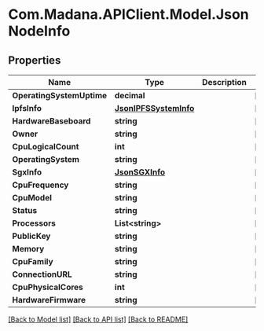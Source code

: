 
# Com.Madana.APIClient.Model.JsonNodeInfo

## Properties

Name | Type | Description | Notes
------------ | ------------- | ------------- | -------------
**OperatingSystemUptime** | **decimal** |  | [optional] 
**IpfsInfo** | [**JsonIPFSSystemInfo**](JsonIPFSSystemInfo.md) |  | [optional] 
**HardwareBaseboard** | **string** |  | [optional] 
**Owner** | **string** |  | [optional] 
**CpuLogicalCount** | **int** |  | [optional] 
**OperatingSystem** | **string** |  | [optional] 
**SgxInfo** | [**JsonSGXInfo**](JsonSGXInfo.md) |  | [optional] 
**CpuFrequency** | **string** |  | [optional] 
**CpuModel** | **string** |  | [optional] 
**Status** | **string** |  | [optional] 
**Processors** | **List&lt;string&gt;** |  | [optional] 
**PublicKey** | **string** |  | [optional] 
**Memory** | **string** |  | [optional] 
**CpuFamily** | **string** |  | [optional] 
**ConnectionURL** | **string** |  | [optional] 
**CpuPhysicalCores** | **int** |  | [optional] 
**HardwareFirmware** | **string** |  | [optional] 

[[Back to Model list]](../README.md#documentation-for-models)
[[Back to API list]](../README.md#documentation-for-api-endpoints)
[[Back to README]](../README.md)

